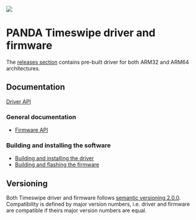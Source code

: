 ![](https://github.com/panda-official/timeswipe/workflows/Build%20Linux%20Packages/badge.svg)

# PANDA Timeswipe driver and firmware

The [releases section](https://github.com/panda-official/TimeSwipe/releases)
contains pre-built driver for both ARM32 and ARM64 architectures.

## Documentation

[Driver API](https://panda-official.github.io/TimeSwipe/master)

### General documentation

- [Firmware API](doc/firmware-api.md)

### Building and installing the software

- [Building and installing the driver](doc/driver/install.md)
- [Building and flashing the firmware](doc/firmware/install.md)

## Versioning

Both Timeswipe driver and firmware follows [semantic versioning 2.0.0][semver].
Compatibility is defined by major version numbers, i.e. driver and firmware are
compatible if theirs major version numbers are equal.

[semver]: https://semver.org/spec/v2.0.0.html
